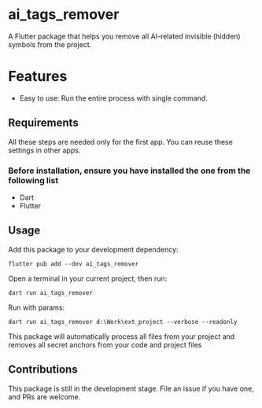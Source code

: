 
# ai_tags_remover

A Flutter package that helps you remove all AI-related invisible (hidden) symbols from the project.

# Features

- Easy to use: Run the entire process with single command.

## Requirements

All these steps are needed only for the first app. You can reuse these settings in other apps.

### Before installation, ensure you have installed the one from the following list

- Dart
- Flutter

## Usage

Add this package to your development dependency:

```shell
flutter pub add --dev ai_tags_remover
```

Open a terminal in your current project, then run:

```shell
dart run ai_tags_remover
```

Run with params:
```shell
dart run ai_tags_remover d:\Work\ext_project --verbose --readonly
```

This package will automatically process all files from your project and removes all secret anchors from your code and project files

## Contributions

This package is still in the development stage. File an issue if you have one, and PRs are welcome.
